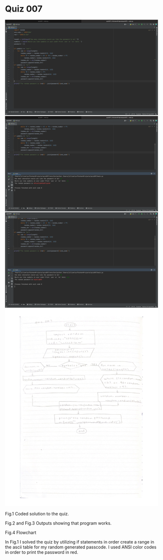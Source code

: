 # Quiz 007

![](quiz007code.png)
![](quiz007output.png)
![](quiz007output2.png)
![](flowchart007.jpg)


Fig.1 Coded solution to the quiz.

Fig.2 and Fig.3 Outputs showing that program works.

Fig.4 Flowchart 

In Fig.1 I solved the quiz by utilizing if statements in order create a range in the ascii table for my random generated passcode. I used ANSI color codes in order to print the password in red.
